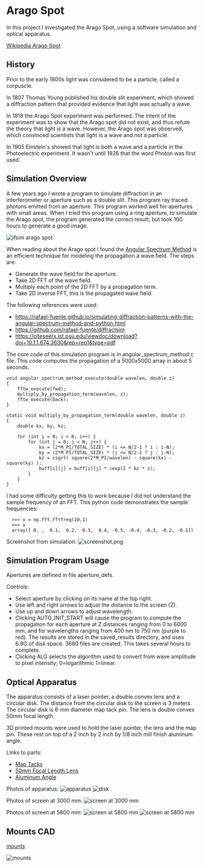 # Arago Spot

In this project I investigated the Arago Spot, 
using a software simulation and optical apparatus.

[Wikipedia Arago Spot](https://en.wikipedia.org/wiki/Arago_spot)

## History

Prior to the early 1800s light was considered to be a particle, called a corpuscle.

In 1807 Thomas Young published his double slit experiment, which showed a diffraction pattern
that provided evidence that light was actually a wave. 

In 1818 the Arago Spot experiment was performed.
The intent of the experiment was to show that the Arago spot did not exist, and thus
refute the theory that light is a wave. However, the Arago spot was observed, which
convinced scientists that light is a wave and not a particle.

In 1905 Einstein's showed that light is both a wave and a particle in the Photoelectric experiment.
It wasn't until 1926 that the word Photon was first used.

## Simulation Overview

A few years ago I wrote a program to simulate diffraction in an interferometer or aperture
such as a double slit. This program ray traced photons emitted from an aperture.
This program worked well for apertures with small areas.
When I tried this program using a ring aperture, to simulate the Arago spot, 
the program generated the correct result; but took 100 hours to generate a good image.
 
![ifsim arago spot](/assets/ifsim_arago_spot_4_8.png)

When reading about the Arago spot I found the
[Angular Spectrum Method](https://en.wikipedia.org/wiki/Angular_spectrum_method)
is an efficient technique for modeling the propagation a wave field. The steps are:
* Generate the wave field for the aperture.
* Take 2D FFT of the wave field.
* Multiply each point of the 2D FFT by a propagation term.
* Take 2D inverse FFT, this is the propagated wave field.

The following references were used:
* https://rafael-fuente.github.io/simulating-diffraction-patterns-with-the-angular-spectrum-method-and-python.html
* https://github.com/rafael-fuente/diffractsim
* https://citeseerx.ist.psu.edu/viewdoc/download?doi=10.1.1.674.3630&rep=rep1&type=pdf

The core code of this simulation program is in angular_spectrum_method.c file.
This code computes the propagation of a 5000x5000 array in about 5 seconds.
```
void angular_spectrum_method_execute(double wavelen, double z)
{
    fftw_execute(fwd);
    multiply_by_propagation_term(wavelen, z);
    fftw_execute(back);
}

static void multiply_by_propagation_term(double wavelen, double z)
{
    double kx, ky, kz;

    for (int i = 0; i < N; i++) {
        for (int j = 0; j < N; j++) {
            kx = (2*M_PI/TOTAL_SIZE) * (i <= N/2-1 ? i : i-N);
            ky = (2*M_PI/TOTAL_SIZE) * (j <= N/2-1 ? j : j-N);
            kz = csqrt( square(2*M_PI/wavelen) - square(kx) - square(ky) );
            buff[i][j] = buff[i][j] * cexp(I * kz * z);
        }
    }
}
```

I had some difficulty getting this to work because I did not understand the 
sample frequency of an FFT. This python code demonstrates the sample frequencies:
```
  >>> x = np.fft.fftfreq(10,1)
  >>> x
  array([ 0. ,  0.1,  0.2,  0.3,  0.4, -0.5, -0.4, -0.3, -0.2, -0.1])
```
Screenshot from simulation:
![screenshot.png](/assets/sim.png)

## Simulation Program Usage

Apertures are defined in file aperture_defs.

Controls:
* Select aperture by clicking on its name at the top right.
* Use left and right arrows to adjust the distance to the screen (Z).
* Use up and down arrows to adjust wavelength.
* Clicking AUTO_INIT_START will cause the program to compute the propagation for each aperture at Z distances ranging from 0 to 6000 mm, and for wavelengths ranging from 400 nm to 750 nm (purple to red). The results are stored in the saved_results directory, and uses 6.9G of disk space. 3660 files are created. This takes several hours to complete.
* Clicking ALG selects the algorithm used to convert from wave amplitude to pixel intensity; 0=logarithmic 1=linear.

## Optical Apparatus

The apparatus consists of a laser pointer, a double convex lens and a circular disk. 
The distance from the circular disk to the screen is 3 meters.
The circular disk is 6 mm diameter map tack pin.
The lens is double convex 50mm focal length.

3D printed mounts were used to hold the laser pointer, the lens and the map pin.
These rest on top of a 2 inch by 2 inch by 1/8 inch mill finish aluminum angle.

Links to parts:
* [Map Tacks](https://www.amazon.com/dp/B06W56RVT3?psc=1&ref=ppx_yo2_dt_b_product_details)
* [50mm Focal Length Lens](https://www.amazon.com/dp/B01F9KXRX2?psc=1&ref=ppx_yo2_dt_b_product_details)
* [Aluminum Angle](https://www.amazon.com/dp/B000EUGY24?psc=1&ref=ppx_yo2_dt_b_product_details)

Photos of apparatus:
![apparatus](/assets/apparatus.jpg)
![disk](/assets/apparatus_disk.jpg)

Photos of screen at 3000 mm:
![screen at 3000 mm](/assets/apparatus_screen_3000mm.jpg)

Photos of screen at 5800 mm:
![screen at 5800 mm](/assets/apparatus_screen_5800mm_a.jpg)
![screen at 5800 mm](/assets/apparatus_screen_5800mm_b.jpg)

## Mounts CAD

[mounts](https://www.tinkercad.com/things/am9T5TBHxlz-copy-of-sizzling-wolt/edit)

![mounts](/assets/tinkercad.png)

